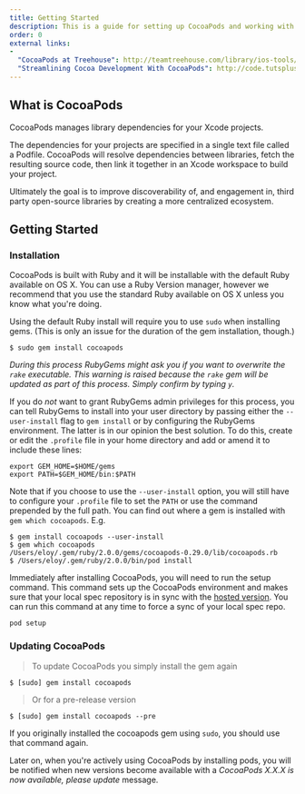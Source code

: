 ```yaml
---
title: Getting Started
description: This is a guide for setting up CocoaPods and working with your first project.
order: 0
external links:
-
  "CocoaPods at Treehouse": http://teamtreehouse.com/library/ios-tools/cocoapods/cocoapods
  "Streamlining Cocoa Development With CocoaPods": http://code.tutsplus.com/tutorials/streamlining-cocoa-development-with-cocoapods--mobile-15938
---
```


## What is CocoaPods

CocoaPods manages library dependencies for your Xcode projects.

The dependencies for your projects are specified in a single text file called a Podfile. CocoaPods will resolve dependencies between libraries, fetch the resulting source code, then link it together in an Xcode workspace to build your project.

Ultimately the goal is to improve discoverability of, and engagement in, third party open-source libraries by creating a more centralized ecosystem.

## Getting Started

### Installation

CocoaPods is built with Ruby and it will be installable with the default Ruby
available on OS X. You can use a Ruby Version manager, however we recommend that
you use the standard Ruby available on OS X unless you know what you're doing.

Using the default Ruby install will require you to use `sudo` when installing
gems. (This is only an issue for the duration of the gem installation, though.)

```shell
$ sudo gem install cocoapods
```

_During this process RubyGems might ask you if you want to overwrite the `rake`
executable. This warning is raised because the `rake` gem will be updated as
part of this process. Simply confirm by typing `y`._

If you do *not* want to grant RubyGems admin privileges for this process, you can
tell RubyGems to install into your user directory by passing either the
`--user-install` flag to `gem install` or by configuring the RubyGems environment.
The latter is in our opinion the best solution. To do this, create or edit the
`.profile` file in your home directory and add or amend it to include these lines:

```shell
export GEM_HOME=$HOME/gems
export PATH=$GEM_HOME/bin:$PATH
```

Note that if you choose to use the `--user-install` option, you will still have
to configure your `.profile` file to set the `PATH` or use the command prepended by
the full path. You can find out where a gem is installed with `gem which
cocoapods`. E.g.

```shell
$ gem install cocoapods --user-install
$ gem which cocoapods
/Users/eloy/.gem/ruby/2.0.0/gems/cocoapods-0.29.0/lib/cocoapods.rb
$ /Users/eloy/.gem/ruby/2.0.0/bin/pod install
```

Immediately after installing CocoaPods, you will need to run the setup command. This command sets up the CocoaPods environment and makes sure that your local spec repository is in sync with the [hosted version](https://github.com/CocoaPods/Specs/). You can run this command at any time to force a sync of your local spec repo.

```shell
pod setup
```

### Updating CocoaPods

> To update CocoaPods you simply install the gem again

```shell
$ [sudo] gem install cocoapods
```

> Or for a pre-release version

```shell
$ [sudo] gem install cocoapods --pre
```

If you originally installed the cocoapods gem using `sudo`, you should use that command again.

Later on, when you're actively using CocoaPods by installing pods, you will be notified when new versions become available with a *CocoaPods X.X.X is now available, please update* message.


[creating-a-workspace]: http://blog.carbonfive.com/2011/04/04/using-open-source-static-libraries-in-xcode-4/#creating_a_workspace
[adding-projects-to-workspace]: http://blog.carbonfive.com/2011/04/04/using-open-source-static-libraries-in-xcode-4/#adding_projects_to_a_workspace
[configuring-project-scheme]: http://blog.carbonfive.com/2011/04/04/using-open-source-static-libraries-in-xcode-4/#configuring_the_projects_scheme
[adding-build-target-dependencies]: http://blog.carbonfive.com/2011/04/04/using-open-source-static-libraries-in-xcode-4/#adding_build_target_dependencies
[basing-target-configurations-on-xcconfig]: http://developer.apple.com/library/ios/#documentation/ToolsLanguages/Conceptual/Xcode4UserGuide/025-Configure_Your_Project/configure_project.html
